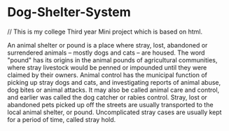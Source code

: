 # Dog-Shelter-System
// This is my college Third year Mini project which is based on html.


An animal shelter or pound is a place where stray, lost, abandoned or surrendered animals – mostly dogs and cats – are housed.
The word "pound" has its origins in the animal pounds of agricultural communities, where stray livestock would be penned or impounded until they were claimed by their owners.
Animal control has the municipal function of picking up stray dogs and cats, and investigating reports of animal abuse, dog bites or animal attacks.
It may also be called animal care and control, and earlier was called the dog catcher or rabies control. Stray, lost or abandoned pets picked up off the streets are usually transported to the local animal shelter, or pound.
Uncomplicated stray cases are usually kept for a period of time, called stray hold.
